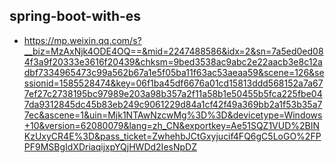 ## spring-boot-with-es
* 	https://mp.weixin.qq.com/s?__biz=MzAxNjk4ODE4OQ==&mid=2247488586&idx=2&sn=7a5ed0ed084f3a9f20333e3616f20439&chksm=9bed3538ac9abc2e22aacb3e8c12adbf7334965473c99a562b67a1e5f05ba11f63ac53aeaa59&scene=126&sessionid=1585528474&key=06f1ba45df6676a01cd15813ddd568152a7a677ef27c2738195bc97989e203a98b357a2f11a58b1e50455b5fca225fbe047da9312845dc45b83eb249c9061229d84a1cf42f49a369bb2a1f53b35a77ec&ascene=1&uin=Mjk1NTAwNzcwMg%3D%3D&devicetype=Windows+10&version=62080079&lang=zh_CN&exportkey=Ae51SQZ1VUD%2BINKzUxyCR4E%3D&pass_ticket=ZwhehbJCtGxyjucif4FQ6gC5LoGO%2FPPF9MSBgIdXDriaqijxpYQjHWDd2IesNpDZ